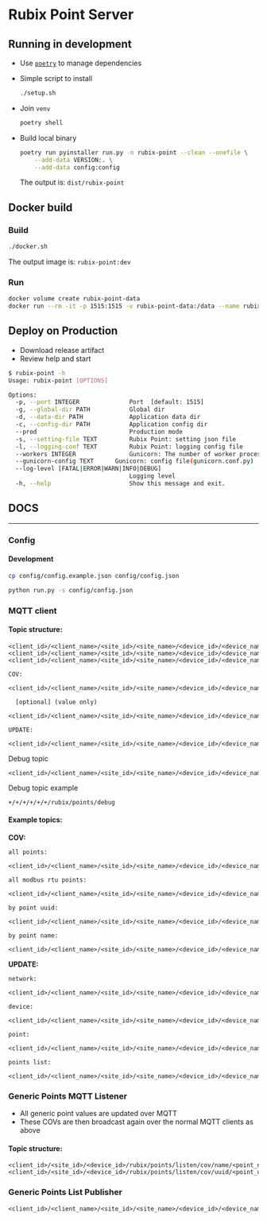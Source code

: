 # Rubix Point Server

## Running in development

- Use [`poetry`](https://github.com/python-poetry/poetry) to manage dependencies
- Simple script to install

    ```bash
    ./setup.sh
    ```

- Join `venv`

    ```bash
    poetry shell
    ```

- Build local binary

    ```bash
    poetry run pyinstaller run.py -n rubix-point --clean --onefile \
        --add-data VERSION:. \
        --add-data config:config
    ```

  The output is: `dist/rubix-point`

## Docker build

### Build

```bash
./docker.sh
```

The output image is: `rubix-point:dev`

### Run

```bash
docker volume create rubix-point-data
docker run --rm -it -p 1515:1515 -v rubix-point-data:/data --name rubix-point rubix-point:dev
```

## Deploy on Production

- Download release artifact
- Review help and start

```bash
$ rubix-point -h
Usage: rubix-point [OPTIONS]

Options:
  -p, --port INTEGER              Port  [default: 1515]
  -g, --global-dir PATH           Global dir
  -d, --data-dir PATH             Application data dir
  -c, --config-dir PATH           Application config dir
  --prod                          Production mode
  -s, --setting-file TEXT         Rubix Point: setting json file
  -l, --logging-conf TEXT         Rubix Point: logging config file
  --workers INTEGER               Gunicorn: The number of worker processes for handling requests.
  --gunicorn-config TEXT      Gunicorn: config file(gunicorn.conf.py)
  --log-level [FATAL|ERROR|WARN|INFO|DEBUG]
                                  Logging level
  -h, --help                      Show this message and exit.
```


## DOCS
___
### Config

#### Development
```bash
cp config/config.example.json config/config.json

python run.py -s config/config.json
```

### MQTT client
  
#### Topic structure:
```
<client_id>/<client_name>/<site_id>/<site_name>/<device_id>/<device_name>/rubix/points/value/<event>/...
<client_id>/<client_name>/<site_id>/<site_name>/<device_id>/<device_name>/rubix/points/value/cov/<all|value>/<Drivers>/<network_uuid>/<network_name>/<device_uuid>/<device_name>/<point_uuid>/<point_name>
<client_id>/<client_name>/<site_id>/<site_name>/<device_id>/<device_name>/rubix/points/value/update/<ModelEvent>/<model.uuid>
```
```
COV:
  <client_id>/<client_name>/<site_id>/<site_name>/<device_id>/<device_name>/rubix/points/value/cov/all/<driver>/<network_uuid>/<network_name>/<device_uuid>/<device_name>/<point_uuid>/<point_name>

  [optional] (value only)
  <client_id>/<client_name>/<site_id>/<site_name>/<device_id>/<device_name>/rubix/points/value/cov/value/<driver>/<network_uuid>/<network_name>/<device_uuid>/<device_name>/<point_uuid>/<point_name>

UPDATE:
  <client_id>/<client_name>/<site_id>/<site_name>/<device_id>/<device_name>/rubix/points/value/update/<model>/<model.uuid>
```

Debug topic
```
<client_id>/<client_name>/<site_id>/<site_name>/<device_id>/<device_name>/rubix/points/debug
```

Debug topic example
```
+/+/+/+/+/+/rubix/points/debug
```

#### Example topics:

**COV:**
```
all points:
  <client_id>/<client_name>/<site_id>/<site_name>/<device_id>/<device_name>/rubix/points/value/cov/all/#

all modbus rtu points:
  <client_id>/<client_name>/<site_id>/<site_name>/<device_id>/<device_name>/rubix/points/value/cov/all/modbus/+/+/+/+/+/+

by point uuid:
  <client_id>/<client_name>/<site_id>/<site_name>/<device_id>/<device_name>/rubix/points/value/cov/all/+/+/+/+/+/<point_uuid>/+

by point name:
  <client_id>/<client_name>/<site_id>/<site_name>/<device_id>/<device_name>/rubix/points/value/cov/all/+/+/<network_name>/+/<device_name>/+/<point_name>
```
**UPDATE:**
```
network:
  <client_id>/<client_name>/<site_id>/<site_name>/<device_id>/<device_name>/rubix/points/value/update/network/example_network_uuid

device:
  <client_id>/<client_name>/<site_id>/<site_name>/<device_id>/<device_name>/rubix/points/value/update/device/example_device_uuid

point:
  <client_id>/<client_name>/<site_id>/<site_name>/<device_id>/<device_name>/rubix/points/value/update/point/example_point_uuid

points list:
  <client_id>/<client_name>/<site_id>/<site_name>/<device_id>/<device_name>/rubix/points/value/points
```

### Generic Points MQTT Listener

- All generic point values are updated over MQTT
- These COVs are then broadcast again over the normal MQTT clients as above

#### Topic structure:

```
<client_id>/<site_id>/<device_id>/rubix/points/listen/cov/name/<point_name>/<device_name>/<network_name>
<client_id>/<site_id>/<device_id>/rubix/points/listen/cov/uuid/<point_uuid>
```

### Generic Points List Publisher

```
<client_id>/<client_name>/<site_id>/<site_name>/<device_id>/<device_name>/rubix/points/value/points
```